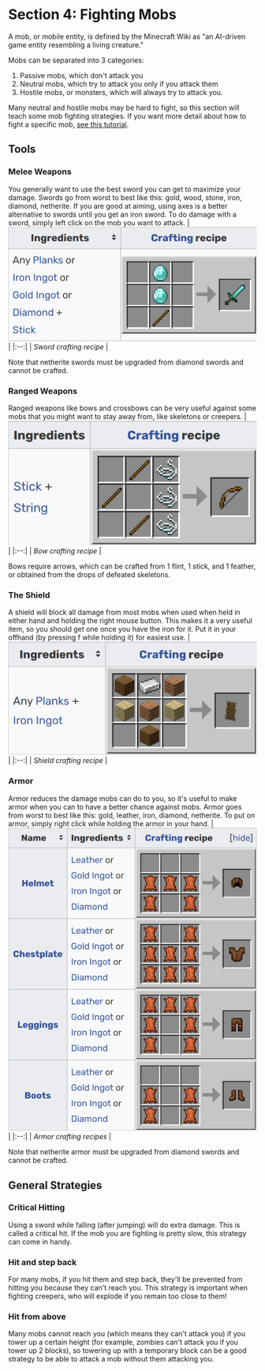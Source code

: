 # Section 4: Fighting Mobs

A mob, or mobile entity, is defined by the Minecraft Wiki as "an AI-driven game entity resembling a living creature." 

Mobs can be separated into 3 categories: 
1. Passive mobs, which don't attack you
2. Neutral mobs, which try to attack you only if you attack them
3. Hostile mobs, or monsters, which will always try to attack you. 

Many neutral and hostile mobs may be hard to fight, so this section will teach some mob fighting strategies. If you want more detail about how to fight a specific mob, [see this tutorial](https://www.kodeclik.com/how-to-kill-mobs-minecraft/).

## Tools

### Melee Weapons
You generally want to use the best sword you can get to maximize your damage. Swords go from worst to best like this: gold, wood, stone, iron, diamond, netherite. If you are good at aiming, using axes is a better alternative to swords until you get an iron sword. To do damage with a sword, simply left click on the mob you want to attack.
| ![Sword crafting recipe](images/sword_recipe.png) | 
|:--:| 
| *Sword crafting recipe* |

Note that netherite swords must be upgraded from diamond swords and cannot be crafted.

### Ranged Weapons
Ranged weapons like bows and crossbows can be very useful against some mobs that you might want to stay away from, like skeletons or creepers.
| ![Bow crafting recipe](images/bow_recipe.png) | 
|:--:| 
| *Bow crafting recipe* |

Bows require arrows, which can be crafted from 1 flint, 1 stick, and 1 feather, or obtained from the drops of defeated skeletons.

### The Shield
A shield will block all damage from most mobs when used when held in either hand and holding the right mouse button. This makes it a very useful item, so you should get one once you have the iron for it. Put it in your offhand (by pressing f while holding it) for easiest use.
| ![Shield crafting recipe](images/shield_recipe.png) | 
|:--:| 
| *Shield crafting recipe* |

### Armor
Armor reduces the damage mobs can do to you, so it's useful to make armor when you can to have a better chance against mobs. Armor goes from worst to best like this: gold, leather, iron, diamond, netherite. To put on armor, simply right click while holding the armor in your hand.
| ![Armor crafting recipes](images/armor_recipes.png) | 
|:--:| 
| *Armor crafting recipes* |

Note that netherite armor must be upgraded from diamond swords and cannot be crafted.

## General Strategies

### Critical Hitting
Using a sword while falling (after jumping) will do extra damage. This is called a critical hit. If the mob you are fighting is pretty slow, this strategy can come in handy.

### Hit and step back
For many mobs, if you hit them and step back, they'll be prevented from hitting you because they can't reach you. This strategy is important when fighting creepers, who will explode if you remain too close to them!

### Hit from above
Many mobs cannot reach you (which means they can't attack you) if you tower up a certain height (for example, zombies can't attack you if you tower up 2 blocks), so towering up with a temporary block can be a good strategy to be able to attack a mob without them attacking you.
